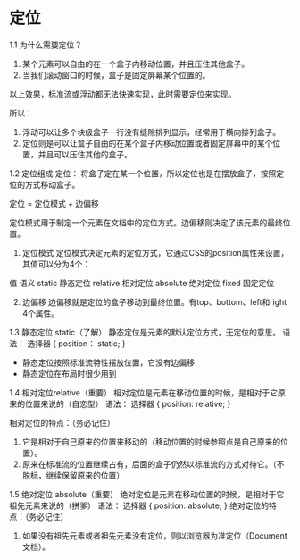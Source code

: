 #  定位
1.1  为什么需要定位？
1. 某个元素可以自由的在一个盒子内移动位置，并且压住其他盒子。
2. 当我们滚动窗口的时候，盒子是固定屏幕某个位置的。

以上效果，标准流或浮动都无法快速实现，此时需要定位来实现。

所以： 
1. 浮动可以让多个块级盒子一行没有缝隙排列显示，经常用于横向排列盒子。
2. 定位则是可以让盒子自由的在某个盒子内移动位置或者固定屏幕中的某个位置，并且可以压住其他的盒子。

1.2 定位组成
定位： 将盒子定在某一个位置，所以定位也是在摆放盒子，按照定位的方式移动盒子。

定位 = 定位模式 + 边偏移

定位模式用于制定一个元素在文档中的定位方式。边偏移则决定了该元素的最终位置。

1. 定位模式
定位模式决定元素的定位方式，它通过CSS的position属性来设置，其值可以分为4个：

 值              语义
 static          静态定位
 relative        相对定位
 absolute        绝对定位
 fixed           固定定位

2. 边偏移
边偏移就是定位的盒子移动到最终位置。有top、bottom、left和right 4个属性。


1.3 静态定位 static（了解）
  静态定位是元素的默认定位方式，无定位的意思。
  语法：
    选择器 {
        position： static;
    }
  - 静态定位按照标准流特性摆放位置，它没有边偏移
  - 静态定位在布局时很少用到

1.4 相对定位relative（重要）
  相对定位是元素在移动位置的时候，是相对于它原来的位置来说的（自恋型）
  语法：
  选择器 {
      position: relative;
  }

  相对定位的特点：（务必记住）
  1. 它是相对于自己原来的位置来移动的（移动位置的时候参照点是自己原来的位置）。
  2. 原来在标准流的位置继续占有，后面的盒子仍然以标准流的方式对待它。（不脱标，继续保留原来的位置）

1.5 绝对定位 absolute（重要）
  绝对定位是元素在移动位置的时候，是相对于它祖先元素来说的（拼爹）
    语法：
    选择器 {
        position: absolute;
    }
  绝对定位的特点：（务必记住）
  1. 如果没有祖先元素或者祖先元素没有定位，则以浏览器为准定位（Document文档）。